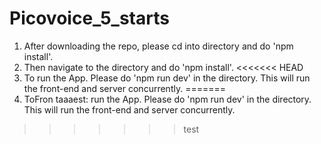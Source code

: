 # Picovoice_5_starts

1. After downloading the repo, please cd into <front-end> directory and do 'npm install'.
2. Then navigate to the <server> directory and do 'npm install'.
<<<<<<< HEAD
3. To run the App. Please do 'npm run dev' in the <server> directory. This will run the front-end and server concurrently.
=======
3. ToFron taaaest: run the App. Please do 'npm run dev' in the <server> directory. This will run the front-end and server concurrently.
>>>>>>> test
